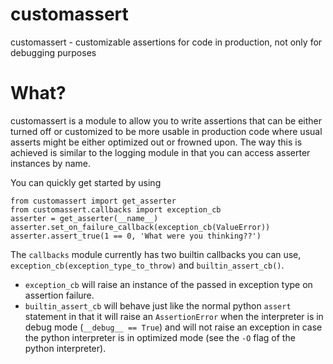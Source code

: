 customassert
====

customassert - customizable assertions for code in production, not only for 
debugging purposes

# What?

customassert is a module to allow you to write assertions that can be 
either turned off or customized to be more usable in production code where 
usual asserts might be either optimized out or frowned upon. The way this is 
achieved is similar to the logging module in that you can access asserter 
instances by name.

You can quickly get started by using 
```
from customassert import get_asserter
from customassert.callbacks import exception_cb
asserter = get_asserter(__name__)
asserter.set_on_failure_callback(exception_cb(ValueError))
asserter.assert_true(1 == 0, 'What were you thinking??')
```

The `callbacks` module currently has two builtin callbacks you 
can use, `exception_cb(exception_type_to_throw)` and `builtin_assert_cb()`. 

- `exception_cb` will raise an instance of the passed in exception type on 
assertion failure. 
- `builtin_assert_cb` will behave just like the normal python `assert` 
statement in that it will raise an `AssertionError` when the interpreter is in
debug mode (`__debug__ == True`) and will not raise an exception in case the 
python interpreter is in optimized mode (see the `-O` flag of the python 
interpreter).
